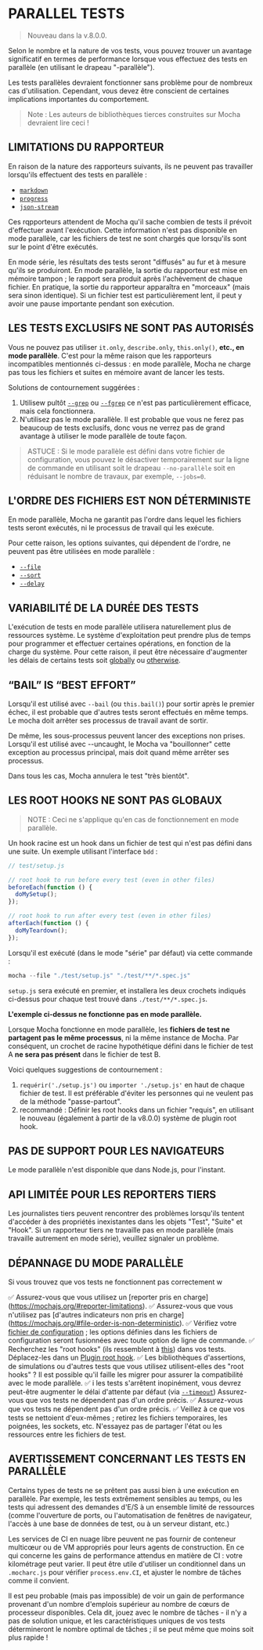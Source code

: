 # PARALLEL TESTS

>Nouveau dans la v.8.0.0.

Selon le nombre et la nature de vos tests, vous pouvez trouver un avantage significatif en termes de performance lorsque vous effectuez des tests en parallèle (en utilisant le drapeau "-parallèle").

Les tests parallèles devraient fonctionner sans problème pour de nombreux cas d'utilisation. Cependant, vous devez être conscient de certaines implications importantes du comportement.

>Note : Les auteurs de bibliothèques tierces construites sur Mocha devraient lire ceci !

## LIMITATIONS DU RAPPORTEUR

En raison de la nature des rapporteurs suivants, ils ne peuvent pas travailler lorsqu'ils effectuent des tests en parallèle :

 - [`markdown`](https://mochajs.org/#markdown) 
 - [`progress`](https://mochajs.org/#progress) 
 - [`json-stream`](https://mochajs.org/#json-stream)

Ces rqpporteurs attendent de Mocha qu'il sache combien de tests il prévoit d'effectuer avant l'exécution. Cette information n'est pas disponible en mode parallèle, car les fichiers de test ne sont chargés que lorsqu'ils sont sur le point d'être exécutés.

En mode série, les résultats des tests seront "diffusés" au fur et à mesure qu'ils se produiront. En mode parallèle, la sortie du rapporteur est mise en mémoire tampon ; le rapport sera produit après l'achèvement de chaque fichier. En pratique, la sortie du rapporteur apparaîtra en "morceaux" (mais sera sinon identique). Si un fichier test est particulièrement lent, il peut y avoir une pause importante pendant son exécution.

## LES TESTS EXCLUSIFS NE SONT PAS AUTORISÉS
Vous ne pouvez pas utiliser `it.only`, `describe.only`, `this.only()`, **etc., en mode parallèle**. C'est pour la même raison que les rapporteurs incompatibles mentionnés ci-dessus : en mode parallèle, Mocha ne charge pas tous les fichiers et suites en mémoire avant de lancer les tests.

Solutions de contournement suggérées :

1. Utilisew pultôt [`--grep`](https://mochajs.org/#-grep-regexp-g-regexp) ou [`--fgrep`](http://localhost:8080/#-fgrep-string-f-string) ce n'est pas particulièrement efficace, mais cela fonctionnera.
2. N'utilisez pas le mode parallèle. Il est probable que vous ne ferez pas beaucoup de tests exclusifs, donc vous ne verrez pas de grand avantage à utiliser le mode parallèle de toute façon.
>ASTUCE : Si le mode parallèle est défini dans votre fichier de configuration, vous pouvez le désactiver temporairement sur la ligne de commande en utilisant soit le drapeau `--no-parallèle` soit en réduisant le nombre de travaux, par exemple, `--jobs=0`.

## L'ORDRE DES FICHIERS EST NON DÉTERMINISTE
En mode parallèle, Mocha ne garantit pas l'ordre dans lequel les fichiers tests seront exécutés, ni le processus de travail qui les exécute.

Pour cette raison, les options suivantes, qui dépendent de l'ordre, ne peuvent pas être utilisées en mode parallèle :

- [`--file`](https://mochajs.org/#-file-filedirectoryglob)
- [`--sort`](https://mochajs.org/#-sort-s)
- [`--delay`](https://mochajs.org/#delayed-root-suite)

## VARIABILITÉ DE LA DURÉE DES TESTS

L'exécution de tests en mode parallèle utilisera naturellement plus de ressources système. Le système d'exploitation peut prendre plus de temps pour programmer et effectuer certaines opérations, en fonction de la charge du système. Pour cette raison, il peut être nécessaire d'augmenter les délais de certains tests soit [globally](https://mochajs.org/#-timeout-ms-t-ms) ou [otherwise](https://mochajs.org/#timeouts).

## “BAIL” IS “BEST EFFORT”

Lorsqu'il est utilisé avec `--bail` (ou `this.bail()`) pour sortir après le premier échec, il est probable que d'autres tests seront effectués en même temps. Le mocha doit arrêter ses processus de travail avant de sortir.

De même, les sous-processus peuvent lancer des exceptions non prises. Lorsqu'il est utilisé avec --uncaught, le Mocha va "bouillonner" cette exception au processus principal, mais doit quand même arrêter ses processus.

Dans tous les cas, Mocha annulera le test "très bientôt".

## LES ROOT HOOKS NE SONT PAS GLOBAUX

>NOTE : Ceci ne s'applique qu'en cas de fonctionnement en mode parallèle.

Un hook racine est un hook dans un fichier de test qui n'est pas défini dans une suite. Un exemple utilisant l'interface `bdd` :

``` js
// test/setup.js

// root hook to run before every test (even in other files)
beforeEach(function () {
  doMySetup();
});

// root hook to run after every test (even in other files)
afterEach(function () {
  doMyTeardown();
});
```

Lorsqu'il est exécuté (dans le mode "série" par défaut) via cette commande :

``` js
mocha --file "./test/setup.js" "./test/**/*.spec.js"
```

`setup.js` sera exécuté en premier, et installera les deux crochets indiqués ci-dessus pour chaque test trouvé dans `./test/**/*.spec.js`.

**L'exemple ci-dessus ne fonctionne pas en mode parallèle.**

Lorsque Mocha fonctionne en mode parallèle, les **fichiers de test ne partagent pas le même processus**, ni la même instance de Mocha. Par conséquent, un crochet de racine hypothétique défini dans le fichier de test A **ne sera pas présent** dans le fichier de test B.

Voici quelques suggestions de contournement :

1. `requérir('./setup.js')` ou `importer './setup.js'` en haut de chaque fichier de test. Il est préférable d'éviter les personnes qui ne veulent pas de la méthode "passe-partout".
2. recommandé : Définir les root hooks dans un fichier "requis", en utilisant le nouveau (également à partir de la v8.0.0) système de plugin root hook.

## PAS DE SUPPORT POUR LES NAVIGATEURS

Le mode parallèle n'est disponible que dans Node.js, pour l'instant.

## API LIMITÉE POUR LES REPORTERS TIERS

Les journalistes tiers peuvent rencontrer des problèmes lorsqu'ils tentent d'accéder à des propriétés inexistantes dans les objets "Test", "Suite" et "Hook". Si un rapporteur tiers ne travaille pas en mode parallèle (mais travaille autrement en mode série), veuillez signaler un problème.

## DÉPANNAGE DU MODE PARALLÈLE

Si vous trouvez que vos tests ne fonctionnent pas correctement w

✅ Assurez-vous que vous utilisez un [reporter pris en charge] (https://mochajs.org/#reporter-limitations).
✅ Assurez-vous que vous n'utilisez pas [d'autres indicateurs non pris en charge] (https://mochajs.org/#file-order-is-non-deterministic).
✅ Vérifiez votre [fichier de configuration](https://mochajs.org/#configuring-mocha-nodejs) ; les options définies dans les fichiers de configuration seront fusionnées avec toute option de ligne de commande.
✅ Recherchez les "root hooks" (ils ressemblent à [this](https://mochajs.org/#root-hooks-are-not-global)) dans vos tests. Déplacez-les dans un [Plugin root hook](https://mochajs.org/#root-hook-plugins).
✅ Les bibliothèques d'assertions, de simulations ou d'autres tests que vous utilisez utilisent-elles des "root hooks" ? Il est possible qu'il faille les migrer pour assurer la compatibilité avec le mode parallèle.
✅ i les tests s'arrêtent inopinément, vous devrez peut-être augmenter le délai d'attente par défaut (via [`--timeout`](https://mochajs.org/#-timeout-ms-t-ms))
Assurez-vous que vos tests ne dépendent pas d'un ordre précis.
✅ Assurez-vous que vos tests ne dépendent pas d'un ordre précis.
✅ Veillez à ce que vos tests se nettoient d'eux-mêmes ; retirez les fichiers temporaires, les poignées, les sockets, etc. N'essayez pas de partager l'état ou les ressources entre les fichiers de test.

## AVERTISSEMENT CONCERNANT LES TESTS EN PARALLÈLE

Certains types de tests ne se prêtent pas aussi bien à une exécution en parallèle. Par exemple, les tests extrêmement sensibles au temps, ou les tests qui adressent des demandes d'E/S à un ensemble limité de ressources (comme l'ouverture de ports, ou l'automatisation de fenêtres de navigateur, l'accès à une base de données de test, ou à un serveur distant, etc.)

Les services de CI en nuage libre peuvent ne pas fournir de conteneur multicœur ou de VM appropriés pour leurs agents de construction. En ce qui concerne les gains de performance attendus en matière de CI : votre kilométrage peut varier. Il peut être utile d'utiliser un conditionnel dans un `.mocharc.js` pour vérifier `process.env.CI`, et ajuster le nombre de tâches comme il convient.

Il est peu probable (mais pas impossible) de voir un gain de performance provenant d'un nombre d'emplois supérieur au nombre de cœurs de processeur disponibles. Cela dit, jouez avec le nombre de tâches - il n'y a pas de solution unique, et les caractéristiques uniques de vos tests détermineront le nombre optimal de tâches ; il se peut même que moins soit plus rapide !

